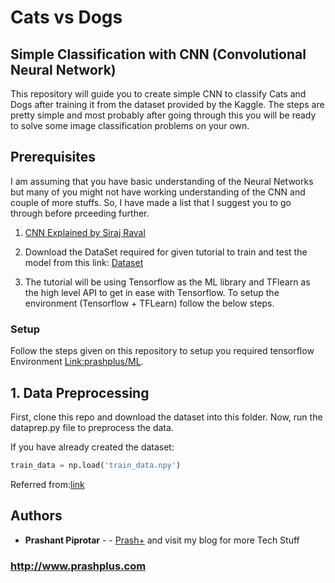 # Cats vs Dogs

## Simple Classification with CNN (Convolutional Neural Network)

This repository will guide you to create simple CNN to classify Cats and Dogs after training it from the dataset provided by the Kaggle. The steps are pretty simple and most probably after going through this you will be ready to solve some image classification problems on your own.

## Prerequisites

I am assuming that you have basic understanding of the Neural Networks but many of you might not have working understanding of the CNN and couple of more stuffs. So, I have made a list that I suggest you to go through before prceeding further.

1. [CNN Explained by Siraj Raval](https://www.youtube.com/watch?v=FTr3n7uBIuE&t=13s)

2. Download the DataSet required for given tutorial to train and test the model from this link: [Dataset](https://www.kaggle.com/c/dogs-vs-cats-redux-kernels-edition/data)

3. The tutorial will be using Tensorflow as the ML library and TFlearn as the high level API to get in ease with Tensorflow. To setup the environment (Tensorflow + TFLearn) follow the below steps.

### Setup

Follow the steps given on this repository to setup you required tensorflow Environment [Link:prashplus/ML](https://github.com/prashplus/ML#setupL).

## 1. Data Preprocessing

First, clone this repo and download the dataset into this folder.
Now, run the dataprep.py file to preprocess the data.

If you have already created the dataset:

```python
train_data = np.load('train_data.npy')
```

Referred from:[link](https://pythonprogramming.net/convolutional-neural-network-kats-vs-dogs-machine-learning-tutorial/)


## Authors

* **Prashant Piprotar** - - [Prash+](https://github.com/prashplus)
and visit my blog for more Tech Stuff
### http://www.prashplus.com
